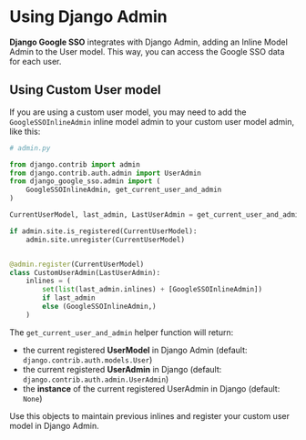 # Using Django Admin

**Django Google SSO** integrates with Django Admin, adding an Inline Model Admin to the User model. This way, you can
access the Google SSO data for each user.

## Using Custom User model

If you are using a custom user model, you may need to add the `GoogleSSOInlineAdmin` inline model admin to your custom
user model admin, like this:

```python
# admin.py

from django.contrib import admin
from django.contrib.auth.admin import UserAdmin
from django_google_sso.admin import (
    GoogleSSOInlineAdmin, get_current_user_and_admin
)

CurrentUserModel, last_admin, LastUserAdmin = get_current_user_and_admin()

if admin.site.is_registered(CurrentUserModel):
    admin.site.unregister(CurrentUserModel)


@admin.register(CurrentUserModel)
class CustomUserAdmin(LastUserAdmin):
    inlines = (
        set(list(last_admin.inlines) + [GoogleSSOInlineAdmin])
        if last_admin
        else (GoogleSSOInlineAdmin,)
    )
```

The `get_current_user_and_admin` helper function will return:

* the current registered **UserModel** in Django Admin (default: `django.contrib.auth.models.User`)
* the current registered **UserAdmin** in Django (default: `django.contrib.auth.admin.UserAdmin`)
* the **instance** of the current registered UserAdmin in Django (default: `None`)


Use this objects to maintain previous inlines and register your custom user model in Django Admin.
